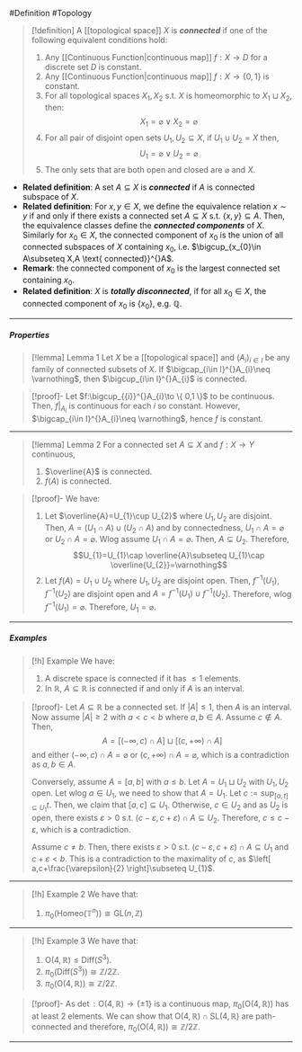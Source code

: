 #Definition #Topology 

> [!definition]
> A [[topological space]] $X$ is ***connected*** if one of the following equivalent conditions hold:
> 1. Any [[Continuous Function|continuous map]] $f:X\to D$ for a discrete set $D$ is constant.
> 2. Any [[Continuous Function|continuous map]] $f:X\to \{ 0,1 \}$ is constant.
> 3. For all topological spaces $X_{1},X_{2}$ s.t. $X$ is homeomorphic to $X_{1}\sqcup X_{2}$, then: $$X_{1}=\varnothing\lor X_{2}=\varnothing$$
> 4. For all pair of disjoint open sets $U_{1},U_{2}\subseteq X$, if $U_{1}\cup U_{2}=X$ then,$$U_{1}=\varnothing\lor U_{2}=\varnothing$$
> 5. The only sets that are both open and closed are $\varnothing$ and $X$.
- **Related definition**: A set $A\subseteq X$ is ***connected*** if $A$ is connected subspace of $X$. 
- **Related definition**: For $x,y\in X$, we define the equivalence relation $x\sim y$ if and only if there exists a connected set $A\subseteq X$ s.t. $\{ x,y \}\subseteq A$. Then, the equivalence classes define the ***connected components*** of $X$. Similarly for $x_{0}\in X$, the connected component of $x_{0}$ is the union of all connected subspaces of $X$ containing $x_{0}$, i.e. $\bigcup_{x_{0}\in A\subseteq X,A \text{ connected}}^{}A$.
- **Remark**: the connected component of $x_{0}$ is the largest connected set containing $x_{0}$.
- **Related definition**: $X$ is ***totally disconnected***, if for all $x_{0}\in X$, the connected component of $x_{0}$ is $\{ x_{0} \}$, e.g. $\mathbb{Q}$.
---
##### Properties

> [!lemma] Lemma 1
> Let $X$ be a [[topological space]] and $(A_{i})_{i\in I}$ be any family of connected subsets of $X$. If $\bigcap_{i\in I}^{}A_{i}\neq \varnothing$, then $\bigcup_{i\in I}^{}A_{i}$ is connected.

> [!proof]-
> Let $f:\bigcup_{{i}}^{}A_{i}\to \{ 0,1 \}$ to be continuous. Then, $f|_{A_{i}}$ is continuous for each $i$ so constant. However, $\bigcap_{i\in I}^{}A_{i}\neq \varnothing$, hence $f$ is constant.
---

> [!lemma] Lemma 2
> For a connected set $A\subseteq X$ and $f:X\to Y$ continuous, 
> 1. $\overline{A}$ is connected.
> 2. $f(A)$ is connected.

> [!proof]-
> We have: 
> 1. Let $\overline{A}=U_{1}\cup U_{2}$ where $U_{1},U_{2}$ are disjoint. Then, $A=(U_{1}\cap A)\cup(U_{2}\cap A)$ and by connectedness, $U_{1}\cap A=\varnothing$ or $U_{2}\cap A=\varnothing$. Wlog assume $U_{1}\cap A=\varnothing$. Then, $A\subseteq U_{2}$. Therefore, $$U_{1}=U_{1}\cap \overline{A}\subseteq U_{1}\cap \overline{U_{2}}=\varnothing$$
> 2. Let $f(A)=U_{1}\cup U_{2}$ where $U_{1},U_{2}$ are disjoint open. Then, $f^{-1}(U_{1}),f^{-1}(U_{2})$ are disjoint open and $A=f^{-1}(U_{1})\cup f^{-1}(U_{2})$. Therefore, wlog $f^{-1}(U_{1})=\varnothing$. Therefore, $U_{1}=\varnothing$.

---
##### Examples
> [!h] Example
> We have: 
> 1. A discrete space is connected if it has $\leq 1$ elements.
> 2. In $\mathbb{R}$, $A\subseteq \mathbb{R}$ is connected if and only if $A$ is an interval.

> [!proof]-
> Let $A\subseteq \mathbb{R}$ be a connected set. If $\left| A \right|\leq 1$, then $A$ is an interval. Now assume $\left| A \right|\geq 2$ with $a<c<b$ where $a,b\in A$. Assume $c\notin A$. Then, $$A=[(-\infty,c)\cap A]\sqcup[(c,+\infty)\cap A]$$and either $(-\infty,c)\cap A=\varnothing$ or  $(c,+\infty)\cap A=\varnothing$, which is a contradiction as $a,b\in A$.
> 
> Conversely, assume $A=[a,b]$ with $a\leq b$. Let $A=U_{1}\sqcup U_{2}$ with $U_{1},U_{2}$ open. Let wlog $a\in U_{1}$, we need to show that $A=U_{1}$. Let $c:=\sup_{{[a,t]\subseteq U_{1}}} t$. Then, we claim that $[a,c]\subseteq U_{1}$. Otherwise, $c\in U_{2}$ and as $U_{2}$ is open, there exists $\varepsilon>0$ s.t. $(c-\varepsilon,c+\varepsilon)\cap A\subseteq U_{2}$. Therefore, $c\leq c-\varepsilon$, which is a contradiction.
> 
> Assume $c\neq b$. Then, there exists $\varepsilon>0$ s.t. $(c-\varepsilon,c+\varepsilon)\cap A\subseteq U_{1}$ and $c+\varepsilon<b$. This is a contradiction to the maximality of $c$, as $\left[ a,c+\frac{\varepsilon}{2} \right]\subseteq U_{1}$. 
---
> [!h] Example 2
> We have that: 
> 1. $\pi_{0}(\text{Homeo}(\mathbb{T}^{n}))\cong\text{GL}(n,\mathbb{Z})$
---
> [!h] Example 3
> We have that: 
> 1. $\text{O}(4,\mathbb{R})\leq \text{Diff}(S^3)$.
> 2. $\pi_{0}(\text{Diff}(S^3))\cong \mathbb{Z} / 2\mathbb{Z}$.
> 3. $\pi_{0}(\text{O}(4,\mathbb{R}))\cong \mathbb{Z} / 2\mathbb{Z}$.

> [!proof]-
> As $\det:\text{O}(4,\mathbb{R})\to \{ \pm 1 \}$ is a continuous map, $\pi_{0}(\text{O}(4,\mathbb{R}))$ has at least 2 elements. We can show that $\text{O}(4,\mathbb{R})\cap \text{SL}(4,\mathbb{R})$ are path-connected and therefore, $\pi_{0}(\text{O}(4,\mathbb{R}))\cong \mathbb{Z} / 2\mathbb{Z}$.
---
